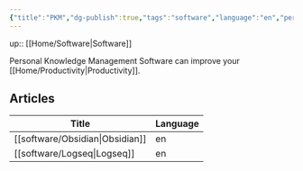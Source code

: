 ```yaml
---
{"title":"PKM","dg-publish":true,"tags":"software","language":"en","permalink":"/software/pkm/","dgPassFrontmatter":true}
---
```


up:: [[Home/Software\|Software]]

Personal Knowledge Management Software can improve your [[Home/Productivity\|Productivity]].


## Articles

| Title                              | Language |
| ---------------------------------- | -------- |
| [[software/Obsidian\|Obsidian]] | en       |
| [[software/Logseq\|Logseq]]     | en       |

